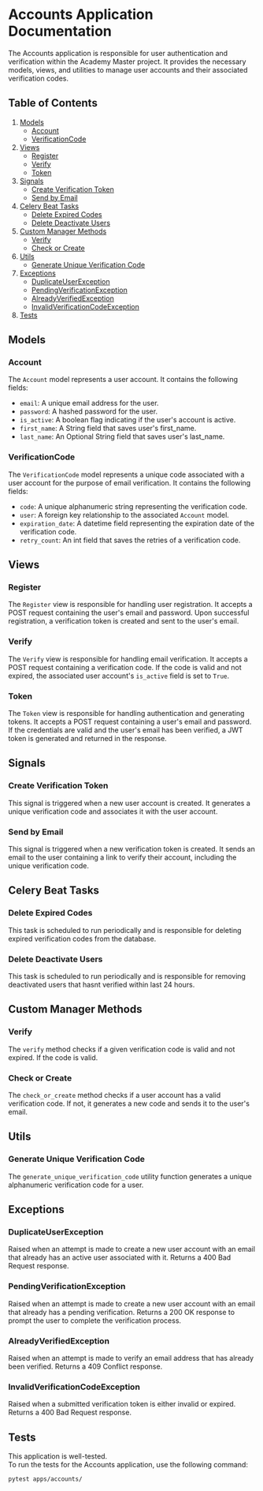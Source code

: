 # Accounts Application Documentation

The Accounts application is responsible for user authentication and verification within the Academy Master project. It provides the necessary models, views, and utilities to manage user accounts and their associated verification codes.

## Table of Contents

1. [Models](#models)
    - [Account](#account)
    - [VerificationCode](#verificationcode)
2. [Views](#views)
    - [Register](#register)
    - [Verify](#verify)
    - [Token](#token)
3. [Signals](#signals)
    - [Create Verification Token](#create-verification-token)
    - [Send by Email](#send-by-email)
4. [Celery Beat Tasks](#celery-beat-tasks)
    - [Delete Expired Codes](#delete-expired-codes)
    - [Delete Deactivate Users](#delete-deactivate-users)
5. [Custom Manager Methods](#custom-manager-methods)
    - [Verify](#verify)
    - [Check or Create](#check-or-create)
6. [Utils](#utils)
    - [Generate Unique Verification Code](#generate-unique-verification-code)
7. [Exceptions](#exceptions)
    - [DuplicateUserException](#duplicateuserexception)
    - [PendingVerificationException](#pendingverificationexception)
    - [AlreadyVerifiedException](#alreadyverifiedexception)
    - [InvalidVerificationCodeException](#invalidverificationcodeexception)
8. [Tests](#tests)

## Models

### Account

The `Account` model represents a user account. It contains the following fields:

- `email`: A unique email address for the user.
- `password`: A hashed password for the user.
- `is_active`: A boolean flag indicating if the user's account is active.
- `first_name`: A String field that saves user's first_name.
- `last_name`: An Optional String field that saves user's last_name.

### VerificationCode

The `VerificationCode` model represents a unique code associated with a user account for the purpose of email verification. It contains the following fields:

- `code`: A unique alphanumeric string representing the verification code.
- `user`: A foreign key relationship to the associated `Account` model.
- `expiration_date`: A datetime field representing the expiration date of the verification code.
- `retry_count`: An int field that saves the retries of a verification code.

## Views

### Register

The `Register` view is responsible for handling user registration. It accepts a POST request containing the user's email and password. Upon successful registration, a verification token is created and sent to the user's email.

### Verify

The `Verify` view is responsible for handling email verification. It accepts a POST request containing a verification code. If the code is valid and not expired, the associated user account's `is_active` field is set to `True`.

### Token

The `Token` view is responsible for handling authentication and generating tokens. It accepts a POST request containing a user's email and password. If the credentials are valid and the user's email has been verified, a JWT token is generated and returned in the response.

## Signals

### Create Verification Token

This signal is triggered when a new user account is created. It generates a unique verification code and associates it with the user account.

### Send by Email

This signal is triggered when a new verification token is created. It sends an email to the user containing a link to verify their account, including the unique verification code.

## Celery Beat Tasks

### Delete Expired Codes

This task is scheduled to run periodically and is responsible for deleting expired verification codes from the database.

### Delete Deactivate Users

This task is scheduled to run periodically and is responsible for removing deactivated users that hasnt verified within last 24 hours.


## Custom Manager Methods

### Verify

The `verify` method checks if a given verification code is valid and not expired. If the code is valid.

### Check or Create

The `check_or_create` method checks if a user account has a valid verification code. If not, it generates a new code and sends it to the user's email.

## Utils

### Generate Unique Verification Code

The `generate_unique_verification_code` utility function generates a unique alphanumeric verification code for a user.

## Exceptions

### DuplicateUserException

Raised when an attempt is made to create a new user account with an email that already has an active user associated with it. Returns a 400 Bad Request response.

### PendingVerificationException

Raised when an attempt is made to create a new user account with an email that already has a pending verification. Returns a 200 OK response to prompt the user to complete the verification process.

### AlreadyVerifiedException

Raised when an attempt is made to verify an email address that has already been verified. Returns a 409 Conflict response.

### InvalidVerificationCodeException

Raised when a submitted verification token is either invalid or expired. Returns a 400 Bad Request response.

## Tests
This application is well-tested. <br>
To run the tests for the Accounts application, use the following command:

```
pytest apps/accounts/
```